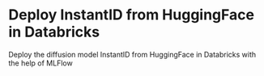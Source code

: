 # Deploy InstantID from HuggingFace in Databricks
Deploy the diffusion model InstantID from HuggingFace in Databricks with the help of MLFlow
